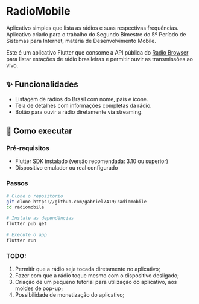 # RadioMobile
Aplicativo simples que lista as rádios e suas respectivas frequências. Aplicativo criado para o trabalho do Segundo Bimestre do 5º Período de Sistemas para Internet, matéria de Desenvolvimento Mobile.

Este é um aplicativo Flutter que consome a API pública do [Radio Browser](https://www.radio-browser.info/) para listar estações de rádio brasileiras e permitir ouvir as transmissões ao vivo.

## ✨ Funcionalidades

- Listagem de rádios do Brasil com nome, país e ícone.
- Tela de detalhes com informações completas da rádio.
- Botão para ouvir a rádio diretamente via streaming.
## 🚀 Como executar

### Pré-requisitos
- Flutter SDK instalado (versão recomendada: 3.10 ou superior)
- Dispositivo emulador ou real configurado

### Passos

```bash
# Clone o repositório
git clone https://github.com/gabriel7419/radiomobile
cd radiomobile

# Instale as dependências
flutter pub get

# Execute o app
flutter run
```

### TODO:

1. Permitir que a rádio seja tocada diretamente no aplicativo;
2. Fazer com que a rádio toque mesmo com o dispositivo desligado;
3. Criação de um pequeno tutorial para utilização do aplicativo, aos moldes de pop-up;
4. Possibilidade de monetização do aplicativo;
